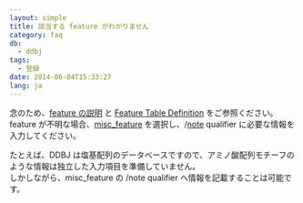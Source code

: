 ```yaml
---
layout: simple
title: 該当する feature がわかりません
category: faq
db:
  - ddbj
tags: 
  - 登録
date: 2014-06-04T15:33:27
lang: ja
---
```




<p>念のため、<a href="/ddbj/features.html">feature の説明</a> と <a href="/ddbj/feature-table-e.html">Feature Table Definition</a> をご参照ください。<br>feature が不明な場合、<a href="/ddbj/features.html#misc_feature">misc_feature</a> を選択し、/<a href="/ddbj/qualifiers.html#note">note</a> qualifier に必要な情報を入力してください。</p>
<p>たとえば、DDBJ は塩基配列のデータベースですので、アミノ酸配列モチーフのような情報は独立した入力項目を準備していません。<br>しかしながら、misc_feature の /note qualifier へ情報を記載することは可能です。</p>
